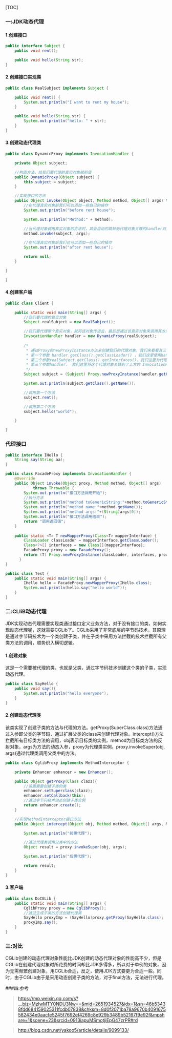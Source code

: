 [TOC]

### 一:JDK动态代理

#### 1.创建接口
```java
public interface Subject {
    public void rent();

    public void hello(String str);
}
```
#### 2.创建接口实现类

```java
public class RealSubject implements Subject {

    public void rent() {
        System.out.println("I want to rent my house");
    }

    public void hello(String str) {
        System.out.println("hello: " + str);
    }
}
```
#### 3.创建动态代理类

```java
public class DynamicProxy implements InvocationHandler {

    private Object subject;

    //构造方法，给我们要代理的真实对象赋初值
    public DynamicProxy(Object subject) {
        this.subject = subject;
    }

    //实现接口的方法
    public Object invoke(Object object, Method method, Object[] args) throws Throwable {
        //在代理真实对象前我们可以添加一些自己的操作
        System.out.println("before rent house");

        System.out.println("Method:" + method);

        //当代理对象调用真实对象的方法时，其会自动的跳转到代理对象关联的handler对象的invoke方法来进行调用
        method.invoke(subject, args);

        //在代理真实对象后我们也可以添加一些自己的操作
        System.out.println("after rent house");

        return null;
    }

}

}
```


#### 4.创建客户端

```java
public class Client {

    public static void main(String[] args) {
        //我们要代理的真实对象
        Subject realSubject = new RealSubject();

        //我们要代理哪个真实对象，就将该对象传进去，最后是通过该真实对象来调用其方法的
        InvocationHandler handler = new DynamicProxy(realSubject);
        
        /*
         * 通过Proxy的newProxyInstance方法来创建我们的代理对象，我们来看看其三个参数
         * 第一个参数 handler.getClass().getClassLoader() ，我们这里使用handler这个类的ClassLoader对象来加载我们的代理对象
         * 第二个参数realSubject.getClass().getInterfaces()，我们这里为代理对象提供的接口是真实对象所实行的接口，表示我要代理的是该真实对象，这样我就能调用这组接口中的方法了
         * 第三个参数handler， 我们这里将这个代理对象关联到了上方的 InvocationHandler 这个对象上
         */
        Subject subject = (Subject) Proxy.newProxyInstance(handler.getClass().getClassLoader(), realSubject .getClass().getInterfaces(), handler);

        System.out.println(subject.getClass().getName());

        //调用第一个方法
        subject.rent();

        //调用第二个方法
        subject.hello("world");

    }

}
```

### 代理接口
```java
public interface IHello {
	String say(String aa);
}

public class FacadeProxy implements InvocationHandler {  
    @Override  
    public Object invoke(Object proxy, Method method, Object[] args)  
            throws Throwable {  
        System.out.println("接口方法调用开始");  
        //执行方法  
        System.out.println("method toGenericString:"+method.toGenericString());
        System.out.println("method name:"+method.getName());
        System.out.println("method args:"+(String)args[0]);
        System.out.println("接口方法调用结束");  
        return "调用返回值";  
    }  
	
	public static <T> T newMapperProxy(Class<T> mapperInterface) {
        ClassLoader classLoader = mapperInterface.getClassLoader();
        Class<?>[] interfaces = new Class[]{mapperInterface};
        FacadeProxy proxy = new FacadeProxy();
        return (T) Proxy.newProxyInstance(classLoader, interfaces, proxy);
      }
}

public class Test {
	public static void main(String[] args) {
		IHello hello = FacadeProxy.newMapperProxy(IHello.class);
		System.out.println(hello.say("hello world"));
	}
}
```



### 二:CLIiB动态代理

JDK实现动态代理需要实现类通过接口定义业务方法，对于没有接口的类，如何实现动态代理呢，这就需要CGLib了。CGLib采用了非常底层的字节码技术，其原理是通过字节码技术为一个类创建子类，并在子类中采用方法拦截的技术拦截所有父类方法的调用，顺势织入横切逻辑。

#### 1.创建对象

这是一个需要被代理的类，也就是父类，通过字节码技术创建这个类的子类，实现动态代理。

```java
public class SayHello {
    public void say(){
        System.out.println("hello everyone");
    }
}
```



#### 2.创建动态代理类

该类实现了创建子类的方法与代理的方法。getProxy(SuperClass.class)方法通过入参即父类的字节码，通过扩展父类的class来创建代理对象。intercept()方法拦截所有目标类方法的调用，obj表示目标类的实例，method为目标类方法的反射对象，args为方法的动态入参，proxy为代理类实例。proxy.invokeSuper(obj, args)通过代理类调用父类中的方法。

```java
public class CglibProxy implements MethodInterceptor {

    private Enhancer enhancer = new Enhancer();

    public Object getProxy(Class clazz){
        //设置需要创建子类的类
        enhancer.setSuperclass(clazz);
        enhancer.setCallback(this);
        //通过字节码技术动态创建子类实例
        return enhancer.create();
    }

    //实现MethodInterceptor接口方法
    public Object intercept(Object obj, Method method, Object[] args, MethodProxy proxy) throws Throwable {

        System.out.println("前置代理");

        //通过代理类调用父类中的方法
        Object result = proxy.invokeSuper(obj, args);

        System.out.println("后置代理");

        return result;
    }
}
```



#### 3.客户端

```java
public class DoCGLib {
    public static void main(String[] args) {
        CglibProxy proxy = new CglibProxy();
        //通过生成子类的方式创建代理类
        SayHello proxyImp = (SayHello)proxy.getProxy(SayHello.class);
        proxyImp.say();
    }
}
```



### 三:对比

CGLib创建的动态代理对象性能比JDK创建的动态代理对象的性能高不少，但是CGLib在创建代理对象时所花费的时间却比JDK多得多，所以对于单例的对象，因为无需频繁创建对象，用CGLib合适，反之，使用JDK方式要更为合适一些。同时，由于CGLib由于是采用动态创建子类的方法，对于final方法，无法进行代理。



###四:参考

> https://mp.weixin.qq.com/s?__biz=MzIwMTY0NDU3Nw==&mid=2651934527&idx=1&sn=46b53438fdd684159025311fcdb07838&chksm=8d0f2071ba78a9670b4091675582434e0aacfe5245f7692ef4269c8e929b3489b52167f9e92f&mpshare=1&scene=23&srcid=0913iapuMSmotjiEpG47zrPR#rd

> http://blog.csdn.net/yakoo5/article/details/9099133/